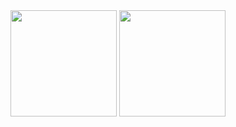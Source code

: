 

<div align="center">
<span>  </span>
<img height="170px" src="https://github-readme-stats.vercel.app/api?username=Galeselee" /><span>  </span><img height="170px" src="https://github-readme-stats.vercel.app/api/top-langs/?username=Galeselee&layout=compact&langs_count=8" />
<span>  </span>
</div>


